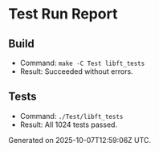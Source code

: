 # Test Run Report

## Build
- Command: `make -C Test libft_tests`
- Result: Succeeded without errors.

## Tests
- Command: `./Test/libft_tests`
- Result: All 1024 tests passed.

Generated on 2025-10-07T12:59:06Z UTC.
